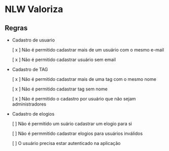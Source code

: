 # NLW Valoriza

## Regras

- Cadastro de usuario

    [ x ] Não é permitido cadastrar mais de um usuário com o mesmo e-mail

    [ x ] Não é permitido cadastrar usuário sem email


- Cadastro de TAG

    [ x ] Não é permitido cadastrar mais de uma tag com o mesmo nome

    [ x ] Não é permitido cadastrar tag sem nome    

    [ x ] Não é permitido o cadastro por usuário que não sejam administradores


- Cadastro de elogios

    [ ] Não é permitido um suário cadastrar um elogio para si

    [ ] Não é permmitido cadastrar elogios para usuários inválidos

    [ ] O usuário precisa estar autenticado na aplicação


